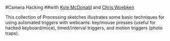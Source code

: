 #Camera Hacking
##with [Kyle McDonald](http://kylemcdonald.net) and [Chris Woebken](http://www.woebken.net/)

This collection of Processing sketches illustrates some basic techniques for using automated triggers with webcams: key/mouse presses (useful for hacked keyboard/mice), timed/interval triggers, and motion triggers (photo traps).